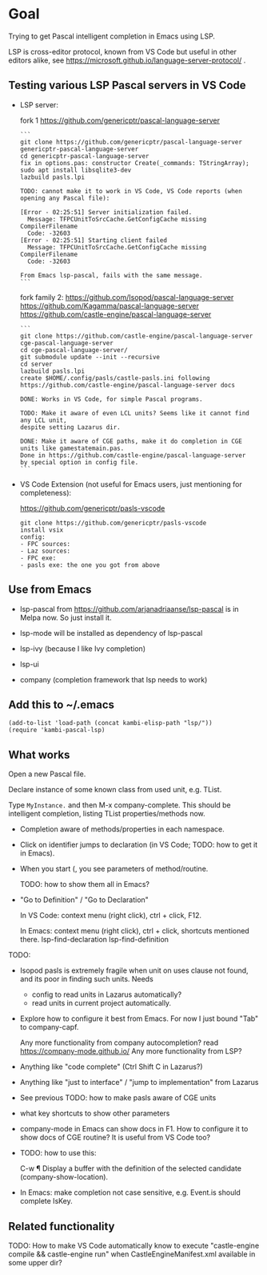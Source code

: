 # Goal

Trying to get Pascal intelligent completion in Emacs using LSP.

LSP is cross-editor protocol, known from VS Code but useful in other editors alike,
see https://microsoft.github.io/language-server-protocol/ .

## Testing various LSP Pascal servers in VS Code

- LSP server:

    fork 1 https://github.com/genericptr/pascal-language-server

      ```
      git clone https://github.com/genericptr/pascal-language-server genericptr-pascal-language-server
      cd genericptr-pascal-language-server
      fix in options.pas: constructor Create(_commands: TStringArray);
      sudo apt install libsqlite3-dev
      lazbuild pasls.lpi

      TODO: cannot make it to work in VS Code, VS Code reports (when opening any Pascal file):

      [Error - 02:25:51] Server initialization failed.
        Message: TFPCUnitToSrcCache.GetConfigCache missing CompilerFilename
        Code: -32603
      [Error - 02:25:51] Starting client failed
        Message: TFPCUnitToSrcCache.GetConfigCache missing CompilerFilename
        Code: -32603

      From Emacs lsp-pascal, fails with the same message.
      ```

    fork family 2:
      https://github.com/Isopod/pascal-language-server
      https://github.com/Kagamma/pascal-language-server
      https://github.com/castle-engine/pascal-language-server

      ```
      git clone https://github.com/castle-engine/pascal-language-server cge-pascal-language-server
      cd cge-pascal-language-server/
      git submodule update --init --recursive
      cd server
      lazbuild pasls.lpi
      create $HOME/.config/pasls/castle-pasls.ini following https://github.com/castle-engine/pascal-language-server docs

      DONE: Works in VS Code, for simple Pascal programs.

      TODO: Make it aware of even LCL units? Seems like it cannot find any LCL unit,
      despite setting Lazarus dir.

      DONE: Make it aware of CGE paths, make it do completion in CGE units like gamestatemain.pas.
      Done in https://github.com/castle-engine/pascal-language-server
      by special option in config file.
      ```

- VS Code Extension (not useful for Emacs users, just mentioning for completeness):

    https://github.com/genericptr/pasls-vscode

    ```
    git clone https://github.com/genericptr/pasls-vscode
    install vsix
    config:
    - FPC sources:
    - Laz sources:
    - FPC exe:
    - pasls exe: the one you got from above
    ```

## Use from Emacs

- lsp-pascal from https://github.com/arjanadriaanse/lsp-pascal is in Melpa now.
  So just install it.

- lsp-mode will be installed as dependency of lsp-pascal

- lsp-ivy (because I like Ivy completion)

- lsp-ui

- company (completion framework that lsp needs to work)

## Add this to ~/.emacs

```
(add-to-list 'load-path (concat kambi-elisp-path "lsp/"))
(require 'kambi-pascal-lsp)
```

## What works

Open a new Pascal file.

Declare instance of some known class from used unit, e.g. TList.

Type `MyInstance.` and then M-x company-complete.
This should be intelligent completion, listing TList properties/methods now.

* Completion aware of methods/properties in each namespace.

* Click on identifier jumps to declaration (in VS Code; TODO: how to get it in Emacs).

* When you start (, you see parameters of method/routine.

    TODO: how to show them all in Emacs?

* "Go to Definition" / "Go to Declaration"

    In VS Code: context menu (right click), ctrl + click, F12.

    In Emacs: context menu (right click), ctrl + click, shortcuts mentioned there.
    lsp-find-declaration
    lsp-find-definition

TODO:

- Isopod pasls is extremely fragile when unit on uses clause not found,
  and its poor in finding such units.
  Needs
  - config to read units in Lazarus automatically?
  - read units in current project automatically.

- Explore how to configure it best from Emacs.
  For now I just bound "Tab" to company-capf.

  Any more functionality from company autocompletion?
    read https://company-mode.github.io/
  Any more functionality from LSP?

- Anything like "code complete" (Ctrl Shift C in Lazarus?)

- Anything like "just to interface" / "jump to implementation" from Lazarus

- See previous TODO: how to make pasls aware of CGE units

- what key shortcuts to show other parameters

- company-mode in Emacs can show docs in F1.
  How to configure it to show docs of CGE routine?
  It is useful from VS Code too?

- TODO: how to use this:

  C-w ¶
  Display a buffer with the definition of the selected candidate (company-show-location).

- In Emacs: make completion not case sensitive, e.g. Event.is should complete IsKey.

## Related functionality

TODO: How to make VS Code automatically know to execute "castle-engine compile && castle-engine run"
when CastleEngineManifest.xml available in some upper dir?
